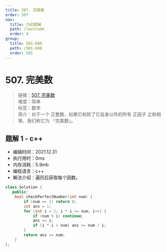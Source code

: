 ```yaml
---
title: 507. 完美数
order: 507
nav:
  title: 力扣题解
  path: /leetcode
  order: 4
group:
  title: 501-600
  path: /501-600
  order: 501
---
```


# 507. 完美数
    
> 链接：[507. 完美数](https://leetcode-cn.com/problems/perfect-number/)  
> 难度：简单  
> 标签：数学  
> 简介：对于一个 正整数，如果它和除了它自身以外的所有 正因子 之和相等，我们称它为 「完美数」。
      
## 题解 1 - c++
- 编辑时间：2021.12.31
- 执行用时：0ms
- 内存消耗：5.9mb
- 编程语言：c++
- 解法介绍：遍历后获取每个因数。
```c++
class Solution {
   public:
    bool checkPerfectNumber(int num) {
        if (num == 1) return 0;
        int ans = 1;
        for (int i = 2; i * i <= num; i++) {
            if (num % i) continue;
            ans += i;
            if (i * i < num) ans += num / i;
        }
        return ans == num;
    }
};
```

      